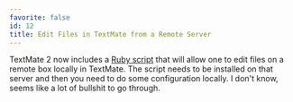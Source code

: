 ```yaml
---
favorite: false
id: 12
title: Edit Files in TextMate from a Remote Server
---
```


TextMate 2 now includes a [Ruby script](http://blog.macromates.com/2011/mate-and-rmate/) that will allow one to edit files on a remote box locally in TextMate. The script needs to be installed on that server and then you need to do some configuration locally. I don't know, seems like a lot of bullshit to go through.
